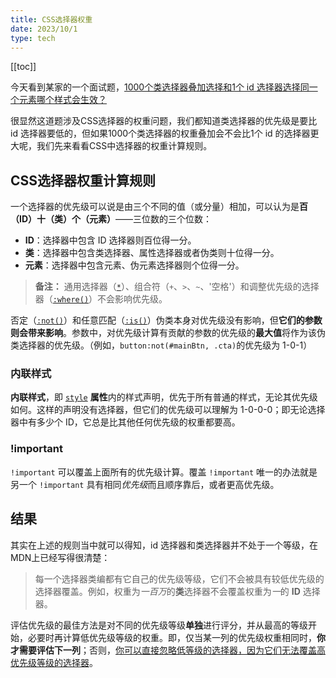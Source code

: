 ```yaml
---
title: CSS选择器权重
date: 2023/10/1
type: tech
---
```


[[toc]]

今天看到某家的一个面试题，<u>1000个类选择器叠加选择和1个 id 选择器选择同一个元素哪个样式会生效？</u>

很显然这道题涉及CSS选择器的权重问题，我们都知道类选择器的优先级是要比 id 选择器要低的，但如果1000个类选择器的权重叠加会不会比1个 id 的选择器更大呢，我们先来看看CSS中选择器的权重计算规则。

## CSS选择器权重计算规则

一个选择器的优先级可以说是由三个不同的值（或分量）相加，可以认为是**百（ID）十（类）个（元素）**——三位数的三个位数：

- **ID**：选择器中包含 ID 选择器则百位得一分。
- **类**：选择器中包含类选择器、属性选择器或者伪类则十位得一分。
- **元素**：选择器中包含元素、伪元素选择器则个位得一分。

> **备注：** 通用选择器（[`*`](https://developer.mozilla.org/zh-CN/docs/Web/CSS/Universal_selectors)）、组合符（`+`、`>`、`~`、'空格'）和调整优先级的选择器（[`:where()`](https://developer.mozilla.org/zh-CN/docs/Web/CSS/:where)）不会影响优先级。

否定（[`:not()`](https://developer.mozilla.org/zh-CN/docs/Web/CSS/:not)）和任意匹配（[`:is()`](https://developer.mozilla.org/zh-CN/docs/Web/CSS/:is)）伪类本身对优先级没有影响，但**它们的参数则会带来影响**。参数中，对优先级计算有贡献的参数的优先级的**最大值**将作为该伪类选择器的优先级。（例如，`button:not(#mainBtn, .cta)`的优先级为 1-0-1）

### 内联样式

**内联样式**，即 [`style`](https://developer.mozilla.org/zh-CN/docs/Web/HTML/Global_attributes#style) **属性**内的样式声明，优先于所有普通的样式，无论其优先级如何。这样的声明没有选择器，但它们的优先级可以理解为 1-0-0-0；即无论选择器中有多少个 ID，它总是比其他任何优先级的权重都要高。

### !important

`!important` 可以覆盖上面所有的优先级计算。覆盖 `!important` 唯一的办法就是另一个 `!important` 具有相同*优先级*而且顺序靠后，或者更高优先级。

## 结果

其实在上述的规则当中就可以得知，id 选择器和类选择器并不处于一个等级，在MDN上已经写得很清楚：

>  每一个选择器类编都有它自己的优先级等级，它们不会被具有较低优先级的选择器覆盖。例如，权重为*一百万*的**类**选择器不会覆盖权重为*一*的 **ID** 选择器。

评估优先级的最佳方法是对不同的优先级等级**单独**进行评分，并从最高的等级开始，必要时再计算低优先级等级的权重。即，仅当某一列的优先级权重相同时，**你才需要评估下一列**；否则，<u>你可以直接忽略低等级的选择器，因为它们无法覆盖高优先级等级的选择器</u>。